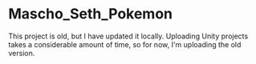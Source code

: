 # Mascho_Seth_Pokemon

This project is old, but I have updated it locally. Uploading Unity projects takes a considerable amount of time, so for now, I'm uploading the old version.

